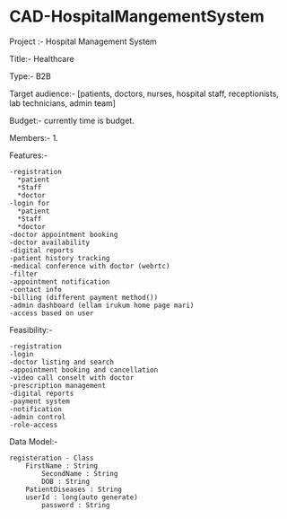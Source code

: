 # CAD-HospitalMangementSystem
Project :- Hospital Management System

Title:- Healthcare

Type:- B2B

Target audience:- [patients, doctors, nurses, hospital staff, receptionists, lab technicians, admin team]

Budget:- currently time is budget.

Members:- 1.

Features:-

	-registration
	  *patient
	  *Staff
	  *doctor
	-login for 
	  *patient
	  *Staff
	  *doctor
	-doctor appointment booking
	-doctor availability
	-digital reports
	-patient history tracking
	-medical conference with doctor (webrtc)
	-filter 
	-appointment notification
	-contact info
	-billing (different payment method())
	-admin dashboard (ellam irukum home page mari)
	-access based on user
 
Feasibility:-

	-registration
	-login
	-doctor listing and search
	-appointment booking and cancellation
	-video call conselt with doctor
	-prescription management
	-digital reports
	-payment system
	-notification
	-admin control 
	-role-access

 
 Data Model:-

 	registeration - Class
  		FirstName : String
    		SecondName : String
      		DOB : String
		PatientDiseases : String
  		userId : long(auto generate)
    		password : String 
      		
		
  		

 	
 	
